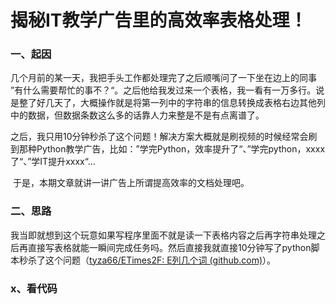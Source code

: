 # 揭秘IT教学广告里的高效率表格处理！
### 一、起因

​	几个月前的某一天，我把手头工作都处理完了之后顺嘴问了一下坐在边上的同事 ”有什么需要帮忙的事不？“。之后他给我发过来一个表格，我一看有一万多行。说是整了好几天了，大概操作就是将第一列中的字符串的信息转换成表格右边其他列中的数据，但数据条数这么多的话靠人力来整是不是有点离谱了。

​	之后，我只用10分钟秒杀了这个问题！解决方案大概就是刷视频的时候经常会刷到那种Python教学广告，比如：”学完Python，效率提升了“、”学完python，xxxx了“、”学IT提升xxxx“...

​	于是，本期文章就讲一讲广告上所谓提高效率的文档处理吧。

### 二、思路

​	我当即就想到这个玩意如果写程序里面不就是读一下表格内容之后再字符串处理之后再直接写表格就能一瞬间完成任务吗。然后直接我就直接10分钟写了python脚本秒杀了这个问题（[tyza66/ETimes2F: E列几个词 (github.com)](https://github.com/tyza66/ETimes2F)）。



### x、看代码



​	

​	